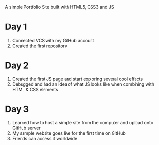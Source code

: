 A simple Portfolio Site built with HTML5, CSS3 and JS

# Day 1
1. Connected VCS with my GitHub account
2. Created the first repository

# Day 2
1. Created the first JS page and start exploring several cool effects
2. Debugged and had an idea of what JS looks like when combining with HTML & CSS elements

# Day 3
1. Learned how to host a simple site from the computer and upload onto GitHub server
2. My sample website goes live for the first time on GitHub
3. Friends can access it worldwide

